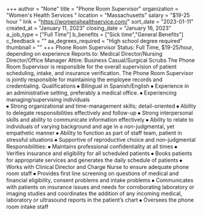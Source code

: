 +++
author = "None"
title = "Phone Room Supervisor"
organization = "Women's Health Services "
location = "Massachusetts"
salary = "$19-25 hour "
link = "https://womenshealthservice.com/"
sort_date = "2023-01-11"
created_at = "January 11, 2023"
closing_date = "January 16, 2023"
a_job_type = ["Full Time"]
b_benefits = ["Sick time","General Benefits"]
c_feedback = ""
aa_degrees_required = "High school degree required"
thumbnail = ""
+++
Phone Room Supervisor
Status:  Full Time, $19-25/hour, depending on experience 
Reports to:  Medical Director/Nursing Director/Office Manager
Attire:  Business Casual/Surgical Scrubs
The Phone Room Supervisor is responsible for the overall supervision of patient scheduling, intake, and insurance verification. The Phone Room Supervisor is jointly responsible for maintaining the employee records and credentialing.
Qualifications
⦁	Bilingual in Spanish/English
⦁	Experience in an administrative setting, preferably a medical office.
⦁	Experiencing managing/supervising individuals  
⦁	Strong organizational and time-management skills; detail-oriented 
⦁	Ability to delegate responsibilities effectively and follow-up 
⦁	Strong interpersonal skills and ability to communicate information effectively
⦁	Ability to relate to individuals of varying background and age in a non-judgmental, yet empathetic manner
⦁	Ability to function as part of staff team, patient in stressful situations
⦁	Supportive of reproductive choice and non-judgmental
Responsibilities:
⦁	Maintains professional confidentiality at all times 
⦁	Verifies insurance and eligibility for all scheduled patients 
⦁	Books patients for appropriate services and generates the daily schedule of patients 
⦁	Works with Clinical Director and Charge Nurse to ensure adequate phone room staff 
⦁	Provides first line screening on questions of medical and financial eligibility, consent problems and intake problems
⦁	Communicates with patients on insurance issues and needs for corroborating laboratory or imaging studies and  coordinates the addition of any incoming  medical, laboratory or ultrasound reports in the patient’s chart
⦁	Oversees the phone room intake staff 
